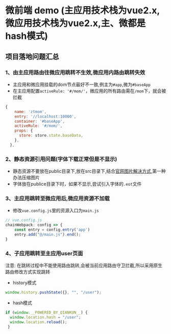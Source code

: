 # 微前端 demo  (主应用技术栈为vue2.x,微应用技术栈为vue2.x,主、微都是hash模式)
## 项目落地问题汇总

### 1、由主应用路由往微应用跳转不生效,微应用内路由跳转失效
- 主应用和微应用挂载的dom节点最好不一致,例主为`#app`,微为`#baseApp`
- 在主应用配置`activeRule: '#/mom/'`，微应用的所有路由需在`/mom`下，就会被拦截
```js
{
    name: 'ztmom',
    entry: '//localhost:10000',
    container: '#baseApp',
    activeRule: '#/mom/',
    props: {
      store: store.state.baseData,
    },
  },
```

### 2、静态资源引用问题(字体下载正常但是不显示)
- 静态资源不要放在public目录下,放在src目录下,结合<a  href ="https://qiankun.umijs.org/zh/faq#%E5%BE%AE%E5%BA%94%E7%94%A8%E6%89%93%E5%8C%85%E4%B9%8B%E5%90%8E-css-%E4%B8%AD%E7%9A%84%E5%AD%97%E4%BD%93%E6%96%87%E4%BB%B6%E5%92%8C%E5%9B%BE%E7%89%87%E5%8A%A0%E8%BD%BD-404">官网图片解决方式</a>,第一种办法压缩图片
- 字体放在publice目录下时，如果不显示,尝试引入字体的`.eot`文件

### 3、主应用跳转至微应用后,微应用资源不加载
- 修改`vue.config.js`里的资源入口为`main.js`
```js
// vue.config.js
chainWebpack: config => {
    const entry = config.entry('app')
    entry.add("@/main.js").end();
}
```

### 4、子应用跳转至主应用user页面
注意: 在跳转过程中不能使用路由跳转,会被当前应用路由守卫拦截,所以采用原生路由修改方式实现跳转
- history模式
```js
window.history.pushState({}, "", "/user");
```
- hash模式
```js
if (window.__POWERED_BY_QIANKUN__) {
  window.location.hash = "/user";
  window.location.reload();
 }
```

